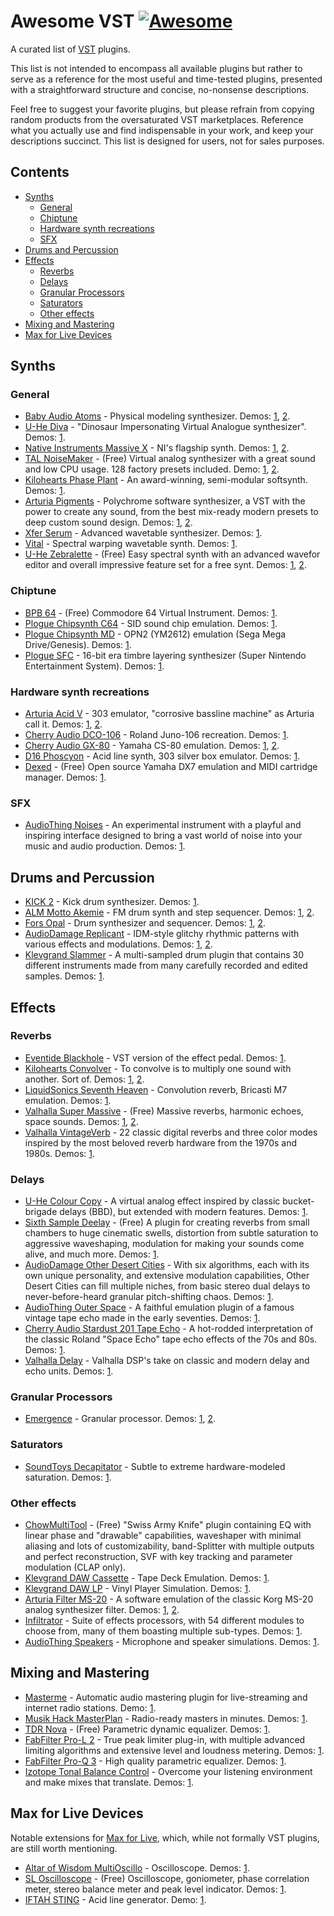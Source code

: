 # Awesome VST [![Awesome](https://awesome.re/badge.svg)](https://awesome.re)

A curated list of [VST](https://en.wikipedia.org/wiki/Virtual_Studio_Technology) plugins.

This list is not intended to encompass all available plugins but rather to serve as a reference for the most useful and time-tested plugins, presented with a straightforward structure and concise, no-nonsense descriptions.

Feel free to suggest your favorite plugins, but please refrain from copying random products from the oversaturated VST marketplaces. Reference what you actually use and find indispensable in your work, and keep your descriptions succinct. This list is designed for users, not for sales purposes.

## Contents

<!-- START doctoc generated TOC please keep comment here to allow auto update -->
<!-- DON'T EDIT THIS SECTION, INSTEAD RE-RUN doctoc TO UPDATE -->

- [Synths](#synths)
  - [General](#general)
  - [Chiptune](#chiptune)
  - [Hardware synth recreations](#hardware-synth-recreations)
  - [SFX](#sfx)
- [Drums and Percussion](#drums-and-percussion)
- [Effects](#effects)
  - [Reverbs](#reverbs)
  - [Delays](#delays)
  - [Granular Processors](#granular-processors)
  - [Saturators](#saturators)
  - [Other effects](#other-effects)
- [Mixing and Mastering](#mixing-and-mastering)
- [Max for Live Devices](#max-for-live-devices)

<!-- END doctoc generated TOC please keep comment here to allow auto update -->

## Synths

### General

- [Baby Audio Atoms](https://babyaud.io/atoms) - Physical modeling synthesizer. Demos: [1](https://youtu.be/z57s9xPYUX0), [2](https://youtu.be/t9V_othnsPw).
- [U-He Diva](https://u-he.com/products/diva/) - "Dinosaur Impersonating Virtual Analogue synthesizer". Demos: [1](https://youtu.be/-PO84tYA6mA).
- [Native Instruments Massive X](https://www.native-instruments.com/en/products/komplete/synths/massive-x/) - NI's flagship synth. Demos: [1](https://youtu.be/T4mfM73egsQ?si=rXQvDt2U8aznFgBo), [2](https://youtu.be/BYzagFV0eLM).
- [TAL NoiseMaker](https://tal-software.com/products/tal-noisemaker) - (Free) Virtual analog synthesizer with a great sound and low CPU usage. 128 factory presets included. Demo: [1](https://youtu.be/caw0PO31etA), [2](https://youtu.be/ZoMsXVFoAno).
- [Kilohearts Phase Plant](https://kilohearts.com/products/phase_plant) - An award-winning, semi-modular softsynth. Demos: [1](https://youtu.be/-GvapBwcUDI).
- [Arturia Pigments](https://www.arturia.com/products/software-instruments/pigments/overview) - Polychrome software synthesizer, a VST with the power to create any sound, from the best mix-ready modern presets to deep custom sound design. Demos: [1](https://youtu.be/fdkc8bnMUhY), [2](https://youtu.be/JUxs2JzJOio).
- [Xfer Serum](https://xferrecords.com/products/serum/) - Advanced wavetable synthesizer. Demos: [1](https://youtu.be/TZm4UjzqvL4).
- [Vital](https://vital.audio/) - Spectral warping wavetable synth. Demos: [1](https://youtu.be/7kNvSXxZrs4).
- [U-He Zebralette](https://u-he.com/products/zebralette/) - (Free) Easy spectral synth with an advanced wavefor editor and overall impressive feature set for a free synt. Demos: [1](https://youtu.be/G4HCHQteJlk), [2](https://youtu.be/gnevghILe8o).

### Chiptune

- [BPB 64](https://app.gumroad.com/d/bad87a6ced5edb7ca829cd6f8d006e2d) - (Free) Commodore 64 Virtual Instrument. Demos: [1](https://www.youtube.com/watch?v=5c6mQljB8MM).
- [Plogue Chipsynth C64](https://www.plogue.com/products/chipsynth-c64.html) - SID sound chip emulation. Demos: [1](https://youtu.be/I0XxqbbT5qA).
- [Plogue Chipsynth MD](https://www.plogue.com/products/chipsynth-md.html) - OPN2 (YM2612) emulation (Sega Mega Drive/Genesis). Demos: [1](https://youtu.be/HYD83w5hr_s).
- [Plogue SFC](https://www.plogue.com/products/chipsynth-sfc.html) - 16-bit era timbre layering synthesizer (Super Nintendo Entertainment System). Demos: [1](https://youtu.be/wizYHoVxp4k).

### Hardware synth recreations

- [Arturia Acid V](https://www.arturia.com/products/software-instruments/acid-v/overview) - 303 emulator, "corrosive bassline machine" as Arturia call it. Demos: [1](https://www.youtube.com/live/SzK9h2quTKo), [2](https://youtu.be/WmFIDpPmba4).
- [Cherry Audio DCO-106](https://cherryaudio.com/products/dco-106) - Roland Juno-106 recreation. Demos: [1](https://youtu.be/QPzn3kkHcI0).
- [Cherry Audio GX-80](https://cherryaudio.com/products/gx-80) - Yamaha CS-80 emulation. Demos: [1](https://youtu.be/5h-oki0UOFg), [2](https://youtu.be/MVJoT--Ix_w).
- [D16 Phoscyon](https://d16.pl/phoscyon) - Acid line synth, 303 silver box emulator. Demos: [1](https://youtu.be/_XRoT-FdqjU).
- [Dexed](https://asb2m10.github.io/dexed/) - (Free) Open source Yamaha DX7 emulation and MIDI cartridge manager. Demos: [1](https://youtu.be/wSs1-020nNY).

### SFX

- [AudioThing Noises](https://www.audiothing.net/instruments/noises/) - An experimental instrument with a playful and inspiring interface designed to bring a vast world of noise into your music and audio production. Demos: [1](https://youtu.be/Nh8QxkOAokw).

## Drums and Percussion

- [KICK 2](https://www.sonicacademy.com/products/kick-2) - Kick drum synthesizer. Demos: [1](https://youtu.be/lvHjh2AWe8Y).
- [ALM Motto Akemie](https://busycircuits.com/motto-akemie/) - FM drum synth and step sequencer. Demos: [1](https://youtu.be/42QbIRc43u8), [2](https://youtu.be/vr8r9NlSnHE).
- [Fors Opal](https://fors.fm/opal) - Drum synthesizer and sequencer. Demos: [1](https://youtu.be/87OGkyDBjvI), [2](https://youtu.be/kcuIYAj3y-E).
- [AudioDamage Replicant](https://www.audiodamage.com/products/ad056-replicant-3) - IDM-style glitchy rhythmic patterns with various effects and modulations. Demos: [1](https://youtu.be/yWPyRSURYFQ), [2](https://www.youtube.com/@d16group).
- [Klevgrand Slammer](https://klevgrand.se/products/slammer) - A multi-sampled drum plugin that contains 30 different instruments made from many carefully recorded and edited samples. Demos: [1](https://youtu.be/OVVxTH1pseU?si=AEhozygV04OMTOwl).

## Effects

### Reverbs

- [Eventide Blackhole](https://www.eventideaudio.com/plug-ins/blackhole/) - VST version of the effect pedal. Demos: [1](https://youtu.be/uxhrvO1imJs).
- [Kilohearts Convolver](https://kilohearts.com/products/convolver) - To convolve is to multiply one sound with another. Sort of. Demos: [1](https://youtu.be/VwWJTDzW-mQ), [2](https://youtu.be/uvMKOkkCwBU).
- [LiquidSonics Seventh Heaven](https://www.liquidsonics.com/software/seventh-heaven/) - Convolution reverb, Bricasti M7 emulation. Demos: [1](https://youtu.be/gzjxnSW_7nM?si=hTUNgzqMRVEl1exj).
- [Valhalla Super Massive](https://valhalladsp.com/shop/reverb/valhalla-supermassive/) - (Free) Massive reverbs, harmonic echoes, space sounds. Demos: [1](https://youtu.be/O0ItJOb_T34), [2](https://youtu.be/cdu6AH2VJWU).
- [Valhalla VintageVerb](https://valhalladsp.com/shop/reverb/valhalla-vintage-verb/) - 22 classic digital reverbs and three color modes inspired by the most beloved reverb hardware from the 1970s and 1980s. Demos: [1](https://youtu.be/L0z7u4j3Jfg).

### Delays

- [U-He Colour Copy](https://u-he.com/products/colourcopy/) - A virtual analog effect inspired by classic bucket-brigade delays (BBD), but extended with modern features. Demos: [1](https://youtu.be/4RBb4BfaHXw).
- [Sixth Sample Deelay](https://sixthsample.com/deelay/) - (Free) A plugin for creating reverbs from small chambers to huge cinematic swells, distortion from subtle saturation to aggressive waveshaping, modulation for making your sounds come alive, and much more. Demos: [1](https://youtu.be/fjdps2evVlw).
- [AudioDamage Other Desert Cities](https://www.audiodamage.com/collections/software/products/ad054-other-desert-cities) - With six algorithms, each with its own unique personality, and extensive modulation capabilities, Other Desert Cities can fill multiple niches, from basic stereo dual delays to never-before-heard granular pitch-shifting chaos. Demos: [1](https://youtu.be/eX4LPBi5Zd4).
- [AudioThing Outer Space](https://www.audiothing.net/effects/outer-space/) - A faithful emulation plugin of a famous vintage tape echo made in the early seventies. Demos: [1](https://youtu.be/xv5Up5LLxMI).
- [Cherry Audio Stardust 201 Tape Echo](https://cherryaudio.com/products/stardust-201) - A hot-rodded interpretation of the classic Roland "Space Echo" tape echo effects of the 70s and 80s. Demos: [1](https://youtu.be/IkNWnYxYER8).
- [Valhalla Delay](https://valhalladsp.com/shop/delay/valhalladelay/) - Valhalla DSP's take on classic and modern delay and echo units. Demos: [1](https://youtu.be/1pDVayo9GWc).

### Granular Processors

- [Emergence](https://daniel-gergely.itch.io/emergence) - Granular processor. Demos: [1](https://youtu.be/PEB5pkHjVeo), [2](https://youtu.be/9YQKSd4nW4E).

### Saturators

- [SoundToys Decapitator](https://www.soundtoys.com/product/decapitator/) - Subtle to extreme hardware-modeled saturation. Demos: [1](https://youtu.be/N0B-4rz2HTs).

### Other effects

- [ChowMultiTool](https://chowdsp.com/products.html) - (Free) "Swiss Army Knife" plugin containing EQ with linear phase and "drawable" capabilities, waveshaper with minimal aliasing and lots of customizability, band-Splitter with multiple outputs and perfect reconstruction, SVF with key tracking and parameter modulation (CLAP only).
- [Klevgrand DAW Cassette](https://klevgrand.com/products/dawcassette) - Tape Deck Emulation. Demos: [1](https://youtu.be/2Zu_OuAUPTo).
- [Klevgrand DAW LP](https://klevgrand.com/products/dawlp) - Vinyl Player Simulation. Demos: [1](https://youtu.be/tzgKTfmFzEo).
- [Arturia Filter MS-20](https://www.arturia.com/products/software-effects/filter-ms-20/overview) - A software emulation of the classic Korg MS-20 analog synthesizer filter. Demos: [1](https://youtu.be/-V9m3iPLGI0), [2](https://youtu.be/-gXgonwwjj0).
- [Infiltrator](https://deviousmachines.com/product/infiltrator/) - Suite of effects processors, with 54 different modules to choose from, many of them boasting multiple sub-types. Demos: [1](https://youtu.be/EKNqcRs24dc).
- [AudioThing Speakers](https://www.audiothing.net/effects/speakers/) - Microphone and speaker simulations. Demos: [1](https://youtu.be/-B-WS1xN0I0).

## Mixing and Mastering

- [Masterme](https://github.com/trummerschlunk/master_me) - Automatic audio mastering plugin for live-streaming and internet radio stations. Demo: [1](https://www.youtube.com/shorts/hIegFZ4LJMs).
- [Musik Hack MasterPlan](https://www.musikhack.com/) - Radio-ready masters in minutes. Demos: [1](https://youtu.be/h2O4svLRgjI).
- [TDR Nova](https://www.tokyodawn.net/tdr-nova/) - (Free) Parametric dynamic equalizer. Demos: [1](https://youtu.be/1CHFv4mWQYM).
- [FabFilter Pro-L 2](https://www.fabfilter.com/products/pro-l-2-limiter-plug-in) - True peak limiter plug-in, with multiple advanced limiting algorithms and extensive level and loudness metering. Demos: [1](https://youtu.be/oMJeWXtJODc).
- [FabFilter Pro-Q 3](https://www.fabfilter.com/products/pro-q-3-equalizer-plug-in) - High quality parametric equalizer. Demos: [1](https://youtu.be/IDMrLQGd21w).
- [Izotope Tonal Balance Control](https://www.izotope.com/en/products/tonal-balance-control-2.html) - Overcome your listening environment and make mixes that translate. Demos: [1](https://youtu.be/PhAPM2XQWGI).

## Max for Live Devices

Notable extensions for [Max for Live](https://www.ableton.com/en/live/max-for-live/), which, while not formally VST plugins, are still worth mentioning.

- [Altar of Wisdom MultiOscillo](https://altarofwisdom.gumroad.com/l/multioscillo) - Oscilloscope. Demos: [1](https://youtu.be/OmbAe6leINU).
- [SL Oscilloscope](https://searchlife.gumroad.com/l/sl-oscilloscope) - (Free) Oscilloscope, goniometer, phase correlation meter, stereo balance meter and peak level indicator. Demos: [1](https://youtu.be/0qAzO6tQvoA).
- [IFTAH STING](https://maxforlive.com/library/device/8357/sting-by-iftah-a-really-nice-acid-line-generator) - Acid line generator. Demo: [1](https://youtu.be/ywF4SFfwKs8).

